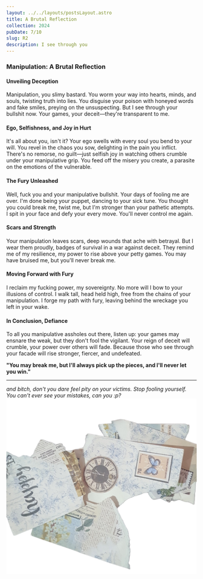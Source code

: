 ```yaml
---
layout: ../../layouts/postsLayout.astro
title: A Brutal Reflection
collection: 2024
pubDate: 7/10
slug: R2
description: I see through you
---
```

### **Manipulation: A Brutal Reflection**

#### **Unveiling Deception**

Manipulation, you slimy bastard. You worm your way into hearts, minds, and souls, twisting truth into lies. You disguise your poison with honeyed words and fake smiles, preying on the unsuspecting. But I see through your bullshit now. Your games, your deceit—they're transparent to me.

#### **Ego, Selfishness, and Joy in Hurt**

It's all about you, isn't it? Your ego swells with every soul you bend to your will. You revel in the chaos you sow, delighting in the pain you inflict. There's no remorse, no guilt—just selfish joy in watching others crumble under your manipulative grip. You feed off the misery you create, a parasite on the emotions of the vulnerable.

#### **The Fury Unleashed**

Well, fuck you and your manipulative bullshit. Your days of fooling me are over. I'm done being your puppet, dancing to your sick tune. You thought you could break me, twist me, but I'm stronger than your pathetic attempts. I spit in your face and defy your every move. You'll never control me again.

#### **Scars and Strength**

Your manipulation leaves scars, deep wounds that ache with betrayal. But I wear them proudly, badges of survival in a war against deceit. They remind me of my resilience, my power to rise above your petty games. You may have bruised me, but you'll never break me.

#### **Moving Forward with Fury**

I reclaim my fucking power, my sovereignty. No more will I bow to your illusions of control. I walk tall, head held high, free from the chains of your manipulation. I forge my path with fury, leaving behind the wreckage you left in your wake.

#### **In Conclusion, Defiance**

To all you manipulative assholes out there, listen up: your games may ensnare the weak, but they don't fool the vigilant. Your reign of deceit will crumble, your power over others will fade. Because those who see through your facade will rise stronger, fiercer, and undefeated.

**"You may break me, but I'll always pick up the pieces, and I'll never let you win."**

---

*and bitch, don't you dare feel pity on your victims. Stop fooling yourself. You can't ever see your mistakes, can you :p?*
<img src="../../../public/crd.png" alt="hard card">
